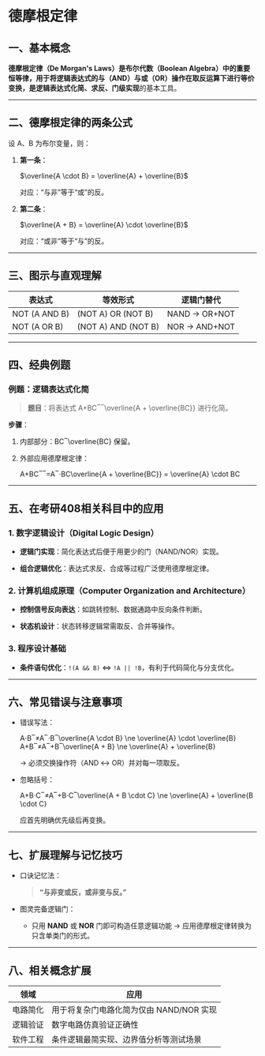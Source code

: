 # 德摩根定律

## 一、基本概念

**德摩根定律（De Morgan's Laws）**是布尔代数（Boolean Algebra）中的重要恒等律，用于将逻辑表达式的**与（AND）**与**或（OR）**操作在取反运算下进行等价变换，是逻辑表达式**化简、求反、门级实现**的基本工具。

---

## 二、德摩根定律的两条公式

设 A、B 为布尔变量，则：

1. **第一条**：
    
    $\overline{A \cdot B} = \overline{A} + \overline{B}$
    
    对应：“与非”等于“或”的反。
    
2. **第二条**：
    
    $\overline{A + B} = \overline{A} \cdot \overline{B}$
    
    对应：“或非”等于“与”的反。
    

---

## 三、图示与直观理解

|表达式|等效形式|逻辑门替代|
|---|---|---|
|NOT (A AND B)|(NOT A) OR (NOT B)|NAND → OR+NOT|
|NOT (A OR B)|(NOT A) AND (NOT B)|NOR → AND+NOT|

---

## 四、经典例题

### 例题：逻辑表达式化简

> **题目**：将表达式 A+BC‾‾\overline{A + \overline{BC}} 进行化简。

**步骤**：

1. 内部部分：BC‾\overline{BC} 保留。
    
2. 外部应用德摩根定律：
    
    A+BC‾‾=A‾⋅BC\overline{A + \overline{BC}} = \overline{A} \cdot BC

---

## 五、在考研408相关科目中的应用

### 1. **数字逻辑设计（Digital Logic Design）**

- **逻辑门实现**：简化表达式后便于用更少的门（NAND/NOR）实现。
    
- **组合逻辑优化**：表达式求反、合成等过程广泛使用德摩根定律。
    

### 2. **计算机组成原理（Computer Organization and Architecture）**

- **控制信号反向表达**：如跳转控制、数据通路中反向条件判断。
    
- **状态机设计**：状态转移逻辑常需取反、合并等操作。
    

### 3. **程序设计基础**

- **条件语句优化**：`!(A && B)` ⇔ `!A || !B`，有利于代码简化与分支优化。
    

---

## 六、常见错误与注意事项

- 错误写法：
    
    A⋅B‾≠A‾⋅B‾\overline{A \cdot B} \ne \overline{A} \cdot \overline{B} A+B‾≠A‾+B‾\overline{A + B} \ne \overline{A} + \overline{B}
    
    → 必须交换操作符（AND ↔ OR）并对每一项取反。
    
- 忽略括号：
    
    A+B⋅C‾≠A‾+B⋅C‾\overline{A + B \cdot C} \ne \overline{A} + \overline{B \cdot C}
    
    应首先明确优先级后再变换。
    

---

## 七、扩展理解与记忆技巧

- 口诀记忆法：
    
    > **“与非变或反，或非变与反。”**
    
- 图灵完备逻辑门：
    
    - 只用 **NAND** 或 **NOR** 门即可构造任意逻辑功能 → 应用德摩根定律转换为只含单类门的形式。
        

---

## 八、相关概念扩展

|领域|应用|
|---|---|
|电路简化|用于将复杂门电路化简为仅由 NAND/NOR 实现|
|逻辑验证|数字电路仿真验证正确性|
|软件工程|条件逻辑最简实现、边界值分析等测试场景|
